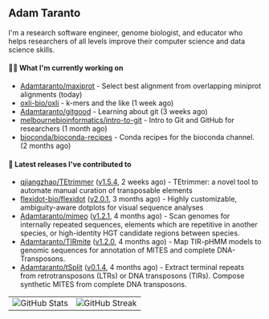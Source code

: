 ## Adam Taranto

I'm a research software engineer, genome biologist, and educator who helps researchers of all levels
improve their computer science and data science skills.

#### 👩‍💻 What I'm currently working on

- [Adamtaranto/maxiprot](https://github.com/Adamtaranto/maxiprot) - Select best alignment from overlapping miniprot alignments (today)
- [oxli-bio/oxli](https://github.com/oxli-bio/oxli) - k-mers and the like (1 week ago)
- [Adamtaranto/gitgood](https://github.com/Adamtaranto/gitgood) - Learning about git (3 weeks ago)
- [melbournebioinformatics/intro-to-git](https://github.com/melbournebioinformatics/intro-to-git) - Intro to Git and GitHub for researchers (1 month ago)
- [bioconda/bioconda-recipes](https://github.com/bioconda/bioconda-recipes) - Conda recipes for the bioconda channel. (2 months ago)

#### 🔭 Latest releases I've contributed to

- [qjiangzhao/TEtrimmer](https://github.com/qjiangzhao/TEtrimmer) ([v1.5.4](https://github.com/qjiangzhao/TEtrimmer/releases/tag/v1.5.4), 2 weeks ago) - TEtrimmer: a novel tool to automate manual curation of transposable elements 
- [flexidot-bio/flexidot](https://github.com/flexidot-bio/flexidot) ([v2.0.1](https://github.com/flexidot-bio/flexidot/releases/tag/v2.0.1), 3 months ago) - Highly customizable, ambiguity-aware dotplots for visual sequence analyses
- [Adamtaranto/mimeo](https://github.com/Adamtaranto/mimeo) ([v1.2.1](https://github.com/Adamtaranto/mimeo/releases/tag/v1.2.1), 4 months ago) - Scan genomes for internally repeated sequences, elements which are repetitive in another species, or high-identity HGT candidate regions between species.
- [Adamtaranto/TIRmite](https://github.com/Adamtaranto/TIRmite) ([v1.2.0](https://github.com/Adamtaranto/TIRmite/releases/tag/v1.2.0), 4 months ago) - Map TIR-pHMM models to genomic sequences for annotation of MITES and complete DNA-Transposons.
- [Adamtaranto/tSplit](https://github.com/Adamtaranto/tSplit) ([v0.1.4](https://github.com/Adamtaranto/tSplit/releases/tag/v0.1.4), 4 months ago) - Extract terminal repeats from retrotransposons (LTRs) or DNA transposons (TIRs). Compose synthetic MITES from complete DNA transposons.

<table>
  <tr style="border: none">
    <td valign="top" style="border: none">
      <img src="https://github-readme-stats.vercel.app/api?username=adamtaranto&rank_icon=percentile&show_icons=true&theme=transparent" alt="GitHub Stats" />
    </td>
    <td valign="top" style="border: none">
      <img src="https://github-readme-streak-stats.herokuapp.com?user=adamtaranto&mode=weekly&theme=transparent" alt="GitHub Streak" />
    </td>
  </tr>
</table>